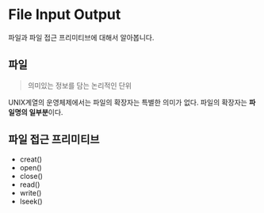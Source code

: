 # File Input Output
파일과 파일 접근 프리미티브에 대해서 알아봅니다.


## <i class="icon-file"></i> 파일
> 의미있는 정보를 담는 논리적인 단위

UNIX계열의 운영체제에서는 파일의 확장자는 특별한 의미가 없다.
파일의 확장자는 **파일명의 일부분**이다.


## 파일 접근 프리미티브
- creat()
- open()
- close()
- read()
- write()
- lseek()
